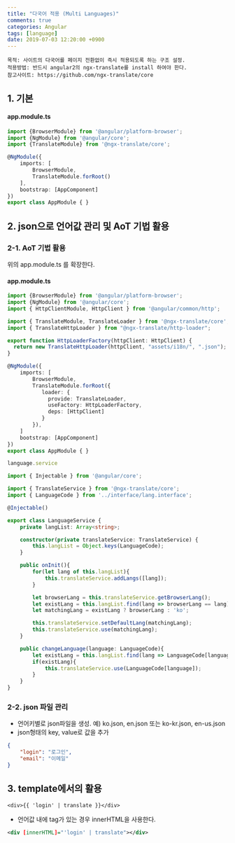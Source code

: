 ```yaml
---
title: "다국어 적용 (Multi Languages)"
comments: true
categories: Angular
tags: [language]
date: 2019-07-03 12:20:00 +0900
---
```





    목적: 사이트의 다국어를 페이지 전환없이 즉시 적용되도록 하는 구조 설정.
    적용방법: 반드시 angular2의 ngx-translate를 install 하여야 한다.
    참고사이트: https://github.com/ngx-translate/core



## 1. 기본
#### app.module.ts
```ts
import {BrowserModule} from '@angular/platform-browser';
import {NgModule} from '@angular/core';
import {TranslateModule} from '@ngx-translate/core';

@NgModule({
    imports: [
        BrowserModule,
        TranslateModule.forRoot()
    ],
    bootstrap: [AppComponent]
})
export class AppModule { }
```

## 2. json으로 언어값 관리 및 AoT 기법 활용
### 2-1. AoT 기법 활용

위의 app.module.ts 를 확장한다.

#### app.module.ts
```ts
import {BrowserModule} from '@angular/platform-browser';
import {NgModule} from '@angular/core';
import { HttpClientModule, HttpClient } from '@angular/common/http';

import { TranslateModule, TranslateLoader } from '@ngx-translate/core';
import { TranslateHttpLoader } from "@ngx-translate/http-loader";

export function HttpLoaderFactory(httpClient: HttpClient) {
  return new TranslateHttpLoader(httpClient, "assets/i18n/", ".json");
}

@NgModule({
    imports: [
        BrowserModule,
        TranslateModule.forRoot({
           loader: {
             provide: TranslateLoader,
             useFactory: HttpLoaderFactory,
             deps: [HttpClient]
           }
        }),
    ]
    bootstrap: [AppComponent]
})
export class AppModule { }

language.service

import { Injectable } from '@angular/core';

import { TranslateService } from '@ngx-translate/core';
import { LanguageCode } from '../interface/lang.interface';

@Injectable()

export class LanguageService {
    private langList: Array<string>;

    constructor(private translateService: TranslateService) {
        this.langList = Object.keys(LanguageCode);
    }

    public onInit(){
        for(let lang of this.langList){
            this.translateService.addLangs([lang]);
        }

        let browserLang = this.translateService.getBrowserLang();
        let existLang = this.langList.find(lang => browserLang == lang);
        let matchingLang = existLang ? browserLang : 'ko';

        this.translateService.setDefaultLang(matchingLang);
        this.translateService.use(matchingLang);
    }

    public changeLanguage(language: LanguageCode){
        let existLang = this.langList.find(lang => LanguageCode[language] == lang);
        if(existLang){
            this.translateService.use(LanguageCode[language]);
        }
    }
}
```

### 2-2. json 파일 관리
- 언어키별로 json파일을 생성. 예) ko.json, en.json 또는 ko-kr.json, en-us.json
-  json형태의 key, value로 값을 추가
```json
{
    "login": "로그인",
    "email": "이메일" 
}
```

## 3. template에서의 활용

```
<div>{{ 'login' | translate }}</div>
```

- 언어값 내에 tag가 있는 경우 innerHTML을 사용한다.

```xml
<div [innerHTML]="'login' | translate"></div>
```
